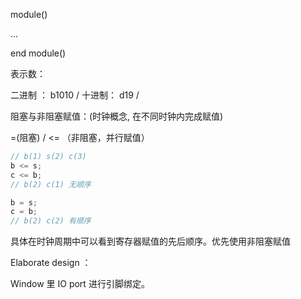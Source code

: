module()

...

end module()





表示数：

二进制 ： b1010 / 十进制： d19 / 



阻塞与非阻塞赋值：(时钟概念, 在不同时钟内完成赋值)

=(阻塞) / <= （非阻塞，并行赋值）

```verilog
// b(1) s(2) c(3)
b <= s;
c <= b;
// b(2) c(1) 无顺序

b = s;
c = b;
// b(2) c(2) 有顺序
```

具体在时钟周期中可以看到寄存器赋值的先后顺序。优先使用非阻塞赋值



Elaborate design ：

Window 里 IO port 进行引脚绑定。